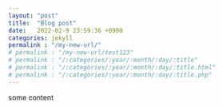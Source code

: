 ```yaml
---
layout: "post"
title:  "Blog post"
date:   2022-02-9 23:59:36 +0900
categories: jekyll 
permalink : "/my-new-url/"
# permalink : "/my-new-url/test123"
# permalink : "/:categories/:year/:month/:day/:title"
# permalink : "/:categories/:year/:month/:day/:title.html"
# permalink : "/:categories/:year/:month/:day/:title.php"
---
```


some content
